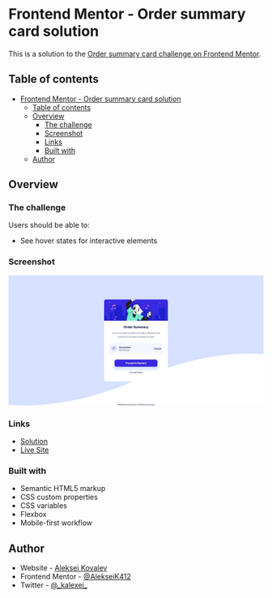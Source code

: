 # Frontend Mentor - Order summary card solution

This is a solution to the [Order summary card challenge on Frontend Mentor](https://www.frontendmentor.io/challenges/order-summary-component-QlPmajDUj).

## Table of contents

- [Frontend Mentor - Order summary card solution](#frontend-mentor---order-summary-card-solution)
  - [Table of contents](#table-of-contents)
  - [Overview](#overview)
    - [The challenge](#the-challenge)
    - [Screenshot](#screenshot)
    - [Links](#links)
    - [Built with](#built-with)
  - [Author](#author)

## Overview

### The challenge

Users should be able to:

- See hover states for interactive elements

### Screenshot

![](./solution.jpg)

### Links

- [Solution](https://www.frontendmentor.io/solutions/responsive-order-summary-card-using-css-flexbox-and-css-variables-yMyfk1DwH)
- [Live Site](https://kalexei-order-summary.netlify.app)

### Built with

- Semantic HTML5 markup
- CSS custom properties
- CSS variables
- Flexbox
- Mobile-first workflow

## Author

- Website - [Aleksei Kovalev](https://www.github.com/kalexei)
- Frontend Mentor - [@AlekseiK412](https://www.frontendmentor.io/profile/AlekseiK412)
- Twitter - [@\_kalexei\_](https://www.twitter.com/_kalexei_)
